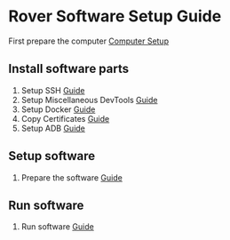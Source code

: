 # Rover Software Setup Guide

First prepare the computer [Computer Setup](./index-computer.md)

## Install software parts
1. Setup SSH [Guide](./install-ssh.md)
2. Setup Miscellaneous DevTools [Guide](./install-devtools.md) 
3. Setup Docker [Guide](./install-docker.md)
4. Copy Certificates [Guide](./install-certificates.md)
5. Setup ADB [Guide](./install-adb.md)

## Setup software
1. Prepare the software [Guide](./install-software.md)

## Run software
1. Run software [Guide](./run.md)